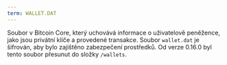```yaml
---
term: WALLET.DAT
---
```


Soubor v Bitcoin Core, který uchovává informace o uživatelově peněžence, jako jsou privátní klíče a provedené transakce. Soubor `wallet.dat` je šifrován, aby bylo zajištěno zabezpečení prostředků. Od verze 0.16.0 byl tento soubor přesunut do složky `/wallets`.